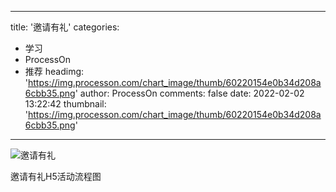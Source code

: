 
---
title: '邀请有礼'
categories: 
 - 学习
 - ProcessOn
 - 推荐
headimg: 'https://img.processon.com/chart_image/thumb/60220154e0b34d208a6cbb35.png'
author: ProcessOn
comments: false
date: 2022-02-02 13:22:42
thumbnail: 'https://img.processon.com/chart_image/thumb/60220154e0b34d208a6cbb35.png'
---

<div>   
<img class="thumb" alt="邀请有礼" src="https://img.processon.com/chart_image/thumb/60220154e0b34d208a6cbb35.png" referrerpolicy="no-referrer">
<p>邀请有礼H5活动流程图</p>  
</div>
            